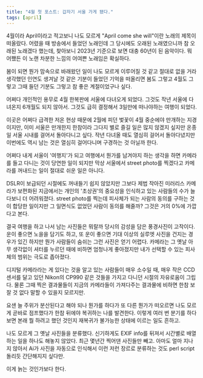 ```yaml
---
title: "4월 첫 포스트: 갑자기 서울 가게 됐다."
tags: [april]
---
```


4월이라 April이라고 적고보니 나도 모르게 "April come she will"이란 노래의 제목이 떠올랐다. 어렸을 때 방송에서 들었던 노래인데 그 당시에도 오래된 노래였으니까 참 오래된 노래겠다 했는데, 찾아보니 2023년 기준으로 보면 대충 60년이 된 음악이다. 뭐 어쨌든 이 노랜 차분한 느낌의 어여쁜 노래임은 확실하다.

봄이 되면 뭔가 맘속으로 바래왔던 일이 나도 모르게 이루어질 것 같고 절대로 없을 거라 생각했던 인연도 생겨날 것 같은 기분이 들었던 기억을 떠올리면 봄도 그렇고 4월도 그렇고 그때 들던 기분도 그렇고 참 좋은 계절이었구나 싶다. 

어쩌다 개인적인 용무로 4월 한복판에 서울에 다녀오게 되었다. 그것도 작년 서울에 다녀온지 6개월도 되지 않아서. 그것도 급히 결정해서 3일만에 떠나야하는 여행이 되었다. 

이곳은 어쩌다 급격한 저온 현상 때문에 2월에 피던 벛꽃이 4월 중순에야 만개하는 지경이지만, 이미 서울은 만개한지 한참이라 그다지 별로 즐길 일은 많지 않겠지 싶지만 온종일 서울 시내를 걸어서 돌아다니고 싶다. 작년 다녀올 때도 열심히 걸어서 돌아다녔지만 이번에도 역시 남는 것은 열심히 걸어다니며 구경하는 것 아닐까 한다.

어쩌다 내게 서울이 '여행지'가 되고 여행에서 뭔가를 남겨야지 하는 생각을 하면 카메라를 들고 다니는 것이 당연한 일이 되지만 막상 서울에서 street photo를 찍겠다고 카메라를 꺼내드는 일이 절대로 쉬운 일은 아니다. 

DSLR이 보급되던 시절에도 꺼내들기 쉽지 않았지만 그보다 제법 작아진 미러리스 카메라가 보편화된 지금에서는 개인의 '초상권'의 중요성을 인식하고 있는 사람들의 수가 늘다보니 더 어려워졌다. street photo를 찍는데 피사체가 되는 사람의 동의를 구하는 것이 합당한 일이지만 그 일면식도 없었던 사람이 동의를 해줄까? 그것은 거의 0%에 가깝다고 본다. 

결국 여행을 하고 나서 남는 사진들은 뭐랄까 당시의 감성을 담은 풍경사진이 고작이다. 운이 좋으면 노을을 담기도 하고, 또 운이 좋으면 기대 이상의 실루엣 사진을 건지는 경우가 있긴 하지만 뭔가 사람들이 숨쉬는 그런 사진은 얻기 어렵다. 카메라는 그 옛날 아무 생각없이 셔터를 누르던 때에 비하면 엄청나게 좋아졌지만 내가 선택할 수 있는 피사체의 범위는 극도로 좁아졌다.

디지털 카메라라는 게 있다는 것을 알고 있는 사람들이 매우 소수일 때, 매우 작은 CCD 센서를 달고 있던 Nikon의 CP990 같은 것들을 가지고 다니던 시절의 자유로움이 그립다. 물론 그때 찍은 결과물들이 지금의 카메라들이 가져다주는 결과물에 비하면 한참 보잘 것 없다 말할 수 있을지 모르지만.

요샌 늘 주위가 분산된다고 해야 되나 뭔가를 하다가 또 다른 뭔가가 떠오르면 나도 모르게 곧바로 점프했다가 한참 뒤에야 복귀하는 나를 발견한다. 이렇게 여러 번 분기를 하다보면 본래 뭘 하려고 했던 것인지 재복귀가 불가능한 상태에 이르는 일도 흔하고. 

나도 모르게 그 옛날 사진들을 분류했다. 신기하게도 EXIF info를 뒤져서 시간별로 배열하는 일을 하나도 해놓지 않았다. 최근 몇년간 찍어댄 사진들만 빼고. 아마도 얼마 지나지 않아서 Ai가 사진을 자동으로 인식해서 이런 저런 장르로 분류하는 것도 perl script 돌리듯 간단해지지 싶다만.

이게 늙는 것인가보다 한다.